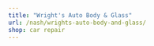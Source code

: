 ```yaml
---
title: "Wright's Auto Body & Glass"
url: /nash/wrights-auto-body-and-glass/
shop: car repair
---
```

